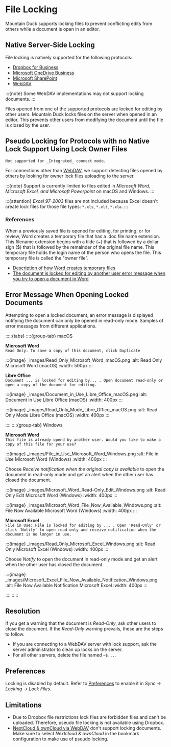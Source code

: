 File Locking
====

Mountain Duck supports locking files to prevent conflicting edits from others while a document is open in an editor.

## Native Server-Side Locking

File locking is natively supported for the following protocols:

- [Dropbox for Business](../protocols/dropbox.md)
- [Microsoft OneDrive Business](../protocols/onedrive.md)
- [Microsoft SharePoint](../protocols/sharepoint.md)
- [WebDAV](../protocols/webdav/index.md)

:::{note}
Some WebDAV implementations may not support locking documents.
:::

Files opened from one of the supported protocols are locked for editing by other users. Mountain Duck locks files on the server when opened in an editor. This prevents other users from modifying the document until the file is closed by the user.

## Pseudo Locking for Protocols with no Native Lock Support Using Lock Owner Files

```{warning}
Not supported for _Integrated_ connect mode.
```

For connections other than [WebDAV](../protocols/webdav/index.md), we support detecting files opened by others by looking for owner lock files uploading to the server.

:::{note}
Support is currently limited to files edited in *Microsoft Word, Microsoft Excel, and Microsoft Powerpoint* on macOS and Windows.
:::

:::{attention}
*Excel 97-2003* files are not included because Excel doesn't create lock files for those file types: `*.xls`, `*.xlt`, `*.xla`.
:::

### References

When a previously saved file is opened for editing, for printing, or for review, Word creates a temporary file that has a .doc file name extension. This filename extension begins with a tilde (\~) that is followed by a dollar sign ($) that is followed by the remainder of the original file name. This temporary file holds the login name of the person who opens the file. This temporary file is called the "owner file".

- [Description of how Word creates temporary files](https://support.microsoft.com/en-us/help/211632/description-of-how-word-creates-temporary-files)
- [The document is locked for editing by another user error message when you try to open a document in Word](https://support.microsoft.com/en-us/help/313472/the-document-is-locked-for-editing-by-another-user-error-message-when)

## Error Message When Opening Locked Documents

Attempting to open a locked document, an error message is displayed notifying the document can only be opened in read-only mode. Samples of error messages from different applications.

:::::{tabs}
::::{group-tab} macOS

**Microsoft Word**<br/>
`Read Only. To save a copy of this document, click Duplicate`

:::{image} _images/Read_Only_Microsoft_Word_macOS.png
:alt: Read Only Microsoft Word (macOS)
:width: 500px
:::

**Libre Office**<br/>
`Document ... is locked for editing by... . Open document read-only or open a copy of the document for editing.`

:::{image} _images/Document_in_Use_Libre_Office_macOS.png
:alt: Document in Use Libre Office (macOS)
:width: 400px
:::

:::{image} _images/Read_Only_Mode_Libre_Office_macOS.png
:alt: Read Only Mode Libre Office (macOS)
:width: 400px
:::

::::
::::{group-tab} Windows

**Microsoft Word**<br/>
`This file is already opend by another user. Would you like to make a copy of this file for your use?`

:::{image} _images/File_in_Use_Microsoft_Word_Windows.png
:alt: File in Use Microsoft Word (Windows)
:width: 400px
:::

Choose *Receive notification when the original copy is available* to open the document in read-only mode and get an alert when the other user has closed the document.

:::{image} _images/Microsoft_Word_Read-Only_Edit_Windows.png
:alt: Read Only Edit Microsoft Word (Windows)
:width: 400px
:::

:::{image} _images/Microsoft_Word_File_Now_Available_Windows.png
:alt: File Now Available Microsoft Word (Windows)
:width: 400px
:::

**Microsoft Excel**<br/>
`File in Use: File is locked for editing by ... . Open 'Read-Only' or click 'Notify' to open read-only and receive notification when the document is no longer in use.`

:::{image} _images/Read_Only_Microsoft_Excel_Windows.png
:alt: Read Only Microsoft Excel (Windows)
:width: 400px
:::

Choose *Notify* to open the document in read-only mode and get an alert when the other user has closed the document.

:::{image} _images/Microsoft_Excel_File_Now_Available_Notification_Windows.png
:alt: File Now Available Notification Microsoft Excel
:width: 400px
:::

::::
:::::

## Resolution

If you get a warning that the document is *Read-Only*, ask other users to close the document. If the *Read-Only* warning prevails, these are the steps to follow.

- If you are connecting to a WebDAV server with lock support, ask the server administrator to clean up locks on the server.
- For all other servers, delete the file named `~$...`.

## Preferences

Locking is disabled by default. Refer to [Preferences](preferences.md) to enable it in *Sync → Locking → Lock Files*.

## Limitations

- Due to Dropbox file restrictions lock files are forbidden files and can't be uploaded. Therefore, pseudo file locking is not available using Dropbox.
- [NextCloud & ownCloud via WebDAV](../protocols/webdav/nextcloud.md) don't support locking documents. Make sure to select *Nextcloud & ownCloud* in the bookmark configuration to make use of pseudo locking.